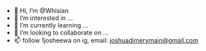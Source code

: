 - 👋 Hi, I’m @Whisian
- 👀 I’m interested in ...
- 🌱 I’m currently learning ...
- 💞️ I’m looking to collaborate on ...
- 📫 follow 1josheewa on ig, email: joshuadimerymain@gmail.com

<!---
Whisian/Whisian is a ✨ special ✨ repository because its `README.md` (this file) appears on your GitHub profile.
You can click the Preview link to take a look at your changes.
--->
